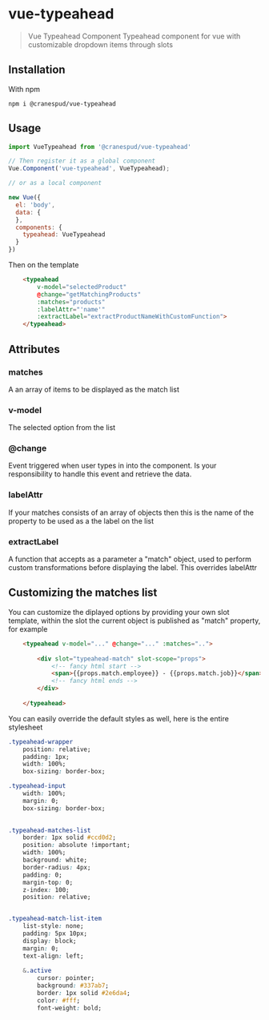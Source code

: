# vue-typeahead

> Vue Typeahead Component
Typeahead component for vue with customizable dropdown items through slots

## Installation

With npm

``` npm i @cranespud/vue-typeahead ```

## Usage

```javascript
import VueTypeahead from '@cranespud/vue-typeahead'

// Then register it as a global component 
Vue.Component('vue-typeahead', VueTypeahead);

// or as a local component

new Vue({
  el: 'body',
  data: {   
  },
  components: {
    typeahead: VueTypeahead
  }
})
```

Then on the template

```html
    <typeahead 
        v-model="selectedProduct"
        @change="getMatchingProducts"
        :matches="products"  
        :labelAttr="'name'"
        :extractLabel="extractProductNameWithCustomFunction">
    </typeahead>
```

## Attributes

### matches
A an array of items to be displayed as the match list

### v-model
The selected option from the list

### @change
Event triggered when user types in into the component.  Is your responsibility to handle this event and retrieve the data.

### labelAttr
If your matches consists of an array of objects then this is the name of the property to be used as a the label on the list

### extractLabel
A function that accepts as a parameter a "match" object, used to perform custom transformations before displaying the label.  This overrides labelAttr

## Customizing the matches list
You can customize the diplayed options by providing your own slot template, within the slot the current object is published as "match" property, for example

```html
    <typeahead v-model="..." @change="..." :matches="..">
        
        <div slot="typeahead-match" slot-scope="props">
            <!-- fancy html start -->
            <span>{{props.match.employee}} - {{props.match.job}}</span>
            <!-- fancy html ends -->
        </div>
        
    </typeahead>
```

You can easily override the default styles as well, here is the entire stylesheet
```css
.typeahead-wrapper
    position: relative;
    padding: 1px;
    width: 100%;
    box-sizing: border-box;

.typeahead-input 
    width: 100%;
    margin: 0;
    box-sizing: border-box;

    
.typeahead-matches-list
    border: 1px solid #ccd0d2;
    position: absolute !important;
    width: 100%;
    background: white;
    border-radius: 4px;
    padding: 0;
    margin-top: 0;
    z-index: 100;
    position: relative;


.typeahead-match-list-item
    list-style: none;
    padding: 5px 10px;
    display: block;    
    margin: 0;
    text-align: left;
    
    &.active
        cursor: pointer;
        background: #337ab7;
        border: 1px solid #2e6da4;
        color: #fff;
        font-weight: bold;
```


